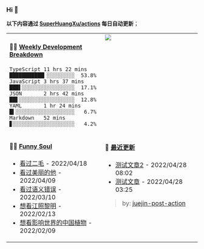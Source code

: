 
### Hi 👋

**以下内容通过 <a href="https://github.com/SuperHuangXu/SuperHuangXu/actions" target="_blank">SuperHuangXu/actions</a> 每日自动更新**；

<table width="800px">
<tr>
<td valign="top" width="50%">

#### 🏊‍♂️ <a href="https://gist.github.com/SuperHuangXu/d3e32e70ad1d22b5a3c5e8fc3c67dcc5" target="_blank">Weekly Development Breakdown</a>

```text
TypeScript 11 hrs 22 mins ███████████▎░░░░░░░░░  53.8%
JavaScript 3 hrs 37 mins  ███▌░░░░░░░░░░░░░░░░░  17.1%
JSON       2 hrs 42 mins  ██▋░░░░░░░░░░░░░░░░░░  12.8%
YAML       1 hr 24 mins   █▍░░░░░░░░░░░░░░░░░░░   6.7%
Markdown   52 mins        ▊░░░░░░░░░░░░░░░░░░░░   4.2%
```

</td>
<td valign="top" width="50%">
<a href="https://github.com/SuperHuangXu">
  <img align="center" src="https://github-readme-stats.vercel.app/api/top-langs/?username=SuperHuangXu&layout=compact&theme=radical" />
</a>
</td>
</tr>
<tr>
<td valign="top" width="50%">

#### 🤾‍♂️ <a href="https://www.douban.com/people/135404786/" target="_blank">Funny Soul</a>

* <a href='http://movie.douban.com/subject/33441821/' target='_blank'>看过二毛</a> - 2022/04/18
* <a href='http://movie.douban.com/subject/35609549/' target='_blank'>看过美丽的他</a> - 2022/04/09
* <a href='http://movie.douban.com/subject/35741365/' target='_blank'>看过语义错误</a> - 2022/03/10
* <a href='http://movie.douban.com/subject/35390637/' target='_blank'>想看江照黎明</a> - 2022/02/13
* <a href='http://movie.douban.com/subject/27021260/' target='_blank'>想看影响世界的中国植物</a> - 2022/02/09

</td>
<td valign="top" width="50%">

#### 🤾‍ <a href="https://juejin.cn/user/4142615541064046" target="_blank">最近更新</a>
  * <a href='https://juejin.cn/post/7091561831067566117' target='_blank'>测试文章2</a> - 2022/04/28 08:02
* <a href='https://juejin.cn/post/7091490504222703652' target='_blank'>测试文章</a> - 2022/04/28 03:25

> by: [juejin-post-action](https://github.com/SuperHuangXu/juejin-post-action)

</td>
</tr>
</table>
